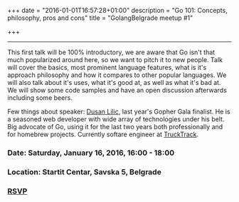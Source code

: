 +++
date = "2016-01-01T16:57:28+01:00"
description = "Go 101: Concepts, philosophy, pros and cons"
title = "GolangBelgrade meetup #1"

+++

---

This first talk will be 100% introductory, we are aware that Go isn't that much popularized around here, so we want to pitch it to new people. Talk will cover the basics, most prominent language features, what is it's approach philosophy and how it compares to other popular languages. We will also talk about it's uses, what it's good at, as well as what it's bad at. We will show some code samples and have an open discussion afterwards including some beers.

Few things about speaker: [Dusan Lilic](https://github.com/kortemy), last year's Gopher Gala finalist. He is a seasoned web developer with wide array of technologies under his belt. Big advocate of Go, using it for the last two years both professionally and for homebrew projects. Currently softare engineer at [TruckTrack](http://trucktrack.co/).

### Date: Saturday, January 16, 2016, 16:00 - 18:00
### Location: Startit Centar, Savska 5, Belgrade

### [RSVP](http://www.meetup.com/GolangBelgrade/events/227694678/)
